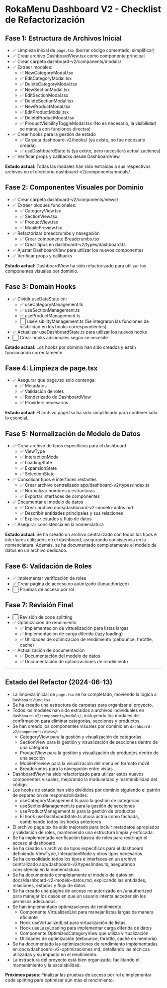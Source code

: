 # RokaMenu Dashboard V2 - Checklist de Refactorización

## Fase 1: Estructura de Archivos Inicial
- ✅ Limpieza inicial de `page.tsx` (borrar código comentado, simplificar)
- ✅ Crear archivo DashboardView.tsx como componente principal
- ✅ Crear carpeta dashboard-v2/components/modals/
- ✅ Extraer modales:
  - ✅ NewCategoryModal.tsx
  - ✅ EditCategoryModal.tsx
  - ✅ DeleteCategoryModal.tsx
  - ✅ NewSectionModal.tsx
  - ✅ EditSectionModal.tsx
  - ✅ DeleteSectionModal.tsx
  - ✅ NewProductModal.tsx
  - ✅ EditProductModal.tsx
  - ✅ DeleteProductModal.tsx
  - ✅ ProductVisibilityToggleModal.tsx (No es necesario, la visibilidad se maneja con funciones directas)
- ✅ Crear hooks para la gestión de estado
  - ✅ Carpeta dashboard-v2/hooks/ (ya existe, no fue necesario crearla)
  - ✅ useDashboardState.ts (ya existe, pero necesitará actualizaciones)
- ✅ Verificar props y callbacks desde DashboardView

**Estado actual**: Todas las modales han sido extraídas a sus respectivos archivos en el directorio dashboard-v2/components/modals/.

## Fase 2: Componentes Visuales por Dominio
- ✅ Crear carpeta dashboard-v2/components/views/
- ✅ Extraer bloques funcionales:
  - ✅ CategoryView.tsx
  - ✅ SectionView.tsx
  - ✅ ProductView.tsx
  - ✅ MobilePreview.tsx
- ✅ Refactorizar breadcrumbs y navegación
  - ✅ Crear componente Breadcrumbs.tsx
  - ✅ Crear tipos en dashboard-v2/types/dashboard.ts
- ✅ Ajustar DashboardView para utilizar los nuevos componentes
- ✅ Verificar props y callbacks

**Estado actual**: DashboardView ha sido refactorizado para utilizar los componentes visuales por dominio.

## Fase 3: Domain Hooks
- ✅ Dividir useDataState en:
  - ✅ useCategoryManagement.ts
  - ✅ useSectionManagement.ts
  - ✅ useProductManagement.ts
  - ⬜️ useVisibilityManagement.ts (Se integraron las funciones de visibilidad en los hooks correspondientes)
- ✅ Actualizar useDashboardState.ts para utilizar los nuevos hooks
- ⬜️ Crear hooks adicionales según se necesite

**Estado actual**: Los hooks por dominio han sido creados y están funcionando correctamente.

## Fase 4: Limpieza de page.tsx
- ✅ Asegurar que page.tsx solo contenga:
  - ✅ Metadatos
  - ✅ Validación de roles
  - ✅ Renderizado de DashboardView
  - ✅ Providers necesarios

**Estado actual**: El archivo page.tsx ha sido simplificado para contener solo lo esencial.

## Fase 5: Normalización de Modelo de Datos
- ✅ Crear archivo de tipos específicos para el dashboard
  - ✅ ViewType
  - ✅ InteractionMode
  - ✅ LoadingState
  - ✅ ExpansionState
  - ✅ SelectionState
- ✅ Consolidar tipos e interfaces restantes
  - ✅ Crear archivo centralizado app/dashboard-v2/types/index.ts
  - ✅ Normalizar nombres y estructuras
  - ✅ Exportar interfaces de componentes
- ✅ Documentar el modelo de datos
  - ✅ Crear archivo docs/dashboard-v2-modelo-datos.md
  - ✅ Describir entidades principales y sus relaciones
  - ✅ Explicar estados y flujo de datos
- ✅ Asegurar consistencia en la nomenclatura

**Estado actual**: Se ha creado un archivo centralizado con todos los tipos e interfaces utilizados en el dashboard, asegurando consistencia en la nomenclatura. Además, se ha documentado completamente el modelo de datos en un archivo dedicado.

## Fase 6: Validación de Roles
- ✅ Implementar verificación de roles
- ✅ Crear página de acceso no autorizado (/unauthorized)
- ⬜️ Pruebas de acceso por rol

## Fase 7: Revisión Final
- ⬜️ Revisión de code splitting
- ✅ Optimización de rendimiento
  - ✅ Implementación de virtualización para listas largas
  - ✅ Implementación de carga diferida (lazy loading)
  - ✅ Utilidades de optimización de rendimiento (debounce, throttle, cache)
- ✅ Actualización de documentación
  - ✅ Documentación del modelo de datos
  - ✅ Documentación de optimizaciones de rendimiento

---

## Estado del Refactor (2024-06-13)

- La limpieza inicial de `page.tsx` se ha completado, moviendo la lógica a `DashboardView.tsx`.
- Se ha creado una estructura de carpetas para organizar el proyecto.
- Todos los modales han sido extraídos a archivos individuales en `dashboard-v2/components/modals/`, incluyendo los modales de confirmación para eliminar categorías, secciones y productos.
- Se han creado los componentes visuales por dominio en `dashboard-v2/components/views/`:
  - CategoryView para la gestión y visualización de categorías
  - SectionView para la gestión y visualización de secciones dentro de una categoría
  - ProductView para la gestión y visualización de productos dentro de una sección
  - MobilePreview para la visualización del menú en formato móvil
  - Breadcrumbs para la navegación entre vistas
- DashboardView ha sido refactorizado para utilizar estos nuevos componentes visuales, mejorando la modularidad y mantenibilidad del código.
- Los hooks de estado han sido divididos por dominio siguiendo el patrón de separación de responsabilidades:
  - useCategoryManagement.ts para la gestión de categorías
  - useSectionManagement.ts para la gestión de secciones
  - useProductManagement.ts para la gestión de productos
  - El hook useDashboardState.ts ahora actúa como fachada, combinando todos los hooks anteriores
- El archivo page.tsx ha sido mejorado para incluir metadatos apropiados y validación de roles, manteniendo una estructura limpia y enfocada.
- Se ha implementado verificación básica de roles para restringir el acceso al dashboard.
- Se ha creado un archivo de tipos específicos para el dashboard, definiendo ViewType, InteractionMode y otros tipos necesarios.
- Se ha consolidado todos los tipos e interfaces en un archivo centralizado app/dashboard-v2/types/index.ts, asegurando consistencia en la nomenclatura.
- Se ha documentado completamente el modelo de datos en docs/dashboard-v2-modelo-datos.md, explicando las entidades, relaciones, estados y flujo de datos.
- Se ha creado una página de acceso no autorizado en /unauthorized para manejar los casos en que un usuario intenta acceder sin los permisos adecuados.
- Se han implementado optimizaciones de rendimiento:
  - Componente VirtualizedList para manejar listas largas de manera eficiente
  - Hook useVirtualizedList para virtualización de listas
  - Hook useLazyLoading para implementar carga diferida de datos
  - Componente OptimizedCategoryView que utiliza virtualización
  - Utilidades de optimización (debounce, throttle, caché en memoria)
- Se ha documentado las optimizaciones de rendimiento implementadas en docs/dashboard-v2-optimizaciones.md, detallando las técnicas utilizadas y su impacto en el rendimiento.
- La estructura del proyecto está bien organizada, facilitando el mantenimiento y la escalabilidad.

**Próximos pasos**: Finalizar las pruebas de acceso por rol e implementar code splitting para optimizar aún más el rendimiento.